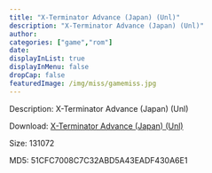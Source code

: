 ```yaml
---
title: "X-Terminator Advance (Japan) (Unl)"
description: "X-Terminator Advance (Japan) (Unl)"
author: 
categories: ["game","rom"]
date: 
displayInList: true
displayInMenu: false
dropCap: false
featuredImage: /img/miss/gamemiss.jpg
---
```


Description: X-Terminator Advance (Japan) (Unl)

Download: <a style="text-decoration:underline;" href="https://mega.nz/#!bDYU0YRA!R7kC8v1SgxSPi5zymrwNj1WQcFTku1X1cEYIWk5O3S0" target = "_blank" rel = "nofollow" > X-Terminator Advance (Japan) (Unl)</a>

Size: 131072

MD5: 51CFC7008C7C32ABD5A43EADF430A6E1

